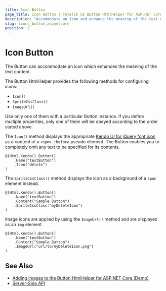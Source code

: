 ```yaml
---
title: Icon Button
page_title: Icon Button | Telerik UI Button HtmlHelper for ASP.NET Core
description: "Accommodate an icon and enhance the meaning of the text content of the Telerik UI Button HtmlHelper for ASP.NET Core (MVC 6 or ASP.NET Core MVC)."
slug: icons_button_aspnetcore
position: 2
---
```


# Icon Button

The Button can accommodate an icon which enhances the meaning of the text content.

The Button HtmlHelper provides the following methods for configuring icons:
* `Icon()`
* `SpriteCssClass()`
* `ImageUrl()`

Use only one of them with a particular Button instance. If you define multiple properties, only one of them will be obeyed according to the order stated above.

The `Icon()` method displays the appropriate [Kendo UI for jQuery font icon](https://docs.telerik.com/kendo-ui/styles-and-layout/icons-web) as a content of a `<spn> :before` pseudo element. The Button enables you to completely omit any text to be specified for its contents.

```
@(Html.Kendo().Button()
	.Name("textButton")
	.Icon("delete")
)
```

The `SpriteCssClass()` method displays the icon as a background of a `span` element instead.

```
@(Html.Kendo().Button()
	.Name("textButton")
	.Content("Sample Button")
	.SpriteCssClass("myDeleteIcon")
)
```

Image icons are applied by using the `ImageUrl()` method and are displayed as an `img` element.

```
@(Html.Kendo().Button()
	.Name("textButton")
	.Content("Sample Button")
	.ImageUrl("url/to/myDeleteIcon.png")
)
```

## See Also

* [Adding Images to the Button HtmlHelper for ASP.NET Core (Demo)](https://demos.telerik.com/aspnet-core/button/images)
* [Server-Side API](/api/button)
